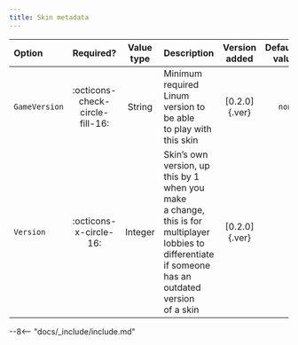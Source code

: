 ```yaml
---
title: Skin metadata
---
```


|Option|Required?|Value type|Description|Version added|Default value|
|:-|:-:|:-:|:-|:-:|-:|
|`GameVersion`|:octicons-check-circle-fill-16:|String|Minimum required Linum version to be able <br> to play with this skin|[0.2.0]{.ver}|`none`|
|`Version`|:octicons-x-circle-16:|Integer|Skin’s own version, up this by 1 when you make <br> a change, this is for multiplayer lobbies to <br> differentiate if someone has an outdated version <br> of a skin|[0.2.0]{.ver}|`1`|


--8<-- "docs/_include/include.md"
